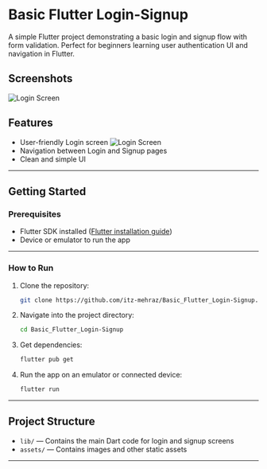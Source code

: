 
# Basic Flutter Login-Signup

A simple Flutter project demonstrating a basic login and signup flow with form validation. Perfect for beginners learning user authentication UI and navigation in Flutter.

## Screenshots

![Login Screen](./assets/Screenshot_2025-06-30_at_2.23.41_AM.png)


## Features

* User-friendly Login screen
  ![Login Screen](./assets/Screenshot_2025-06-30_at_2.23.41_AM.png)
* Navigation between Login and Signup pages
* Clean and simple UI

---

## Getting Started

### Prerequisites

* Flutter SDK installed ([Flutter installation guide](https://flutter.dev/docs/get-started/install))
* Device or emulator to run the app

---

### How to Run

1. Clone the repository:

   ```bash
   git clone https://github.com/itz-mehraz/Basic_Flutter_Login-Signup.git
   ```

2. Navigate into the project directory:

   ```bash
   cd Basic_Flutter_Login-Signup
   ```

3. Get dependencies:

   ```bash
   flutter pub get
   ```

4. Run the app on an emulator or connected device:

   ```bash
   flutter run
   ```

---

## Project Structure

* `lib/` — Contains the main Dart code for login and signup screens
* `assets/` — Contains images and other static assets

---



